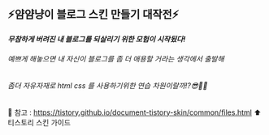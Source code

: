 ## ⚡️얌얌냥이 블로그 스킨 만들기 대작전⚡️

__*무참하게 버려진 내 블로그를 되살리기 위한 모험이 시작됬다!*__
###### 예쁘게 해놓으면 내 자신이 블로그를 좀 더 애용할 거라는 생각에서 출발해 
###### 좀더 자유자재로 html css 를 사용하기위한 연습 차원이랄까⁉️😎🤹‍♀️


💫 참고 : https://tistory.github.io/document-tistory-skin/common/files.html
⬆️티스토리 스킨 가이드
